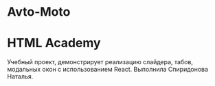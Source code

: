 # Avto-Moto

# HTML Academy
Учебный проект, демонстрирует реализацию слайдера, табов, модальных окон с использованием React.
Выполнила Спиридонова Наталья.
